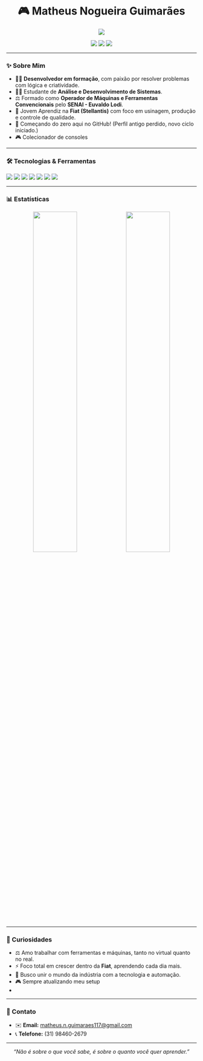 <h1 align="center">🎮 Matheus Nogueira Guimarães</h1>

<p align="center">
  <img src="https://readme-typing-svg.herokuapp.com?font=Fira+Code&size=24&pause=1000&center=true&vCenter=true&width=600&lines=Dev+em+formacao+%F0%9F%92%BB;Apaixonado+por+Games+e+Tecnologia+%F0%9F%9A%80;Focado+em+evoluir+na+ind%C3%BAstria+e+na+TI" />
</p>

<p align="center">
  <img src="https://img.shields.io/badge/Fiat_Stellantis-Apprentice-red?style=for-the-badge&logo=ferrari&logoColor=white" />
  <img src="https://img.shields.io/badge/SENAI-Graduado_2025-blue?style=for-the-badge&logo=academia&logoColor=white" />
  <img src="https://img.shields.io/badge/ADS-Em_Andamento-purple?style=for-the-badge&logo=code&logoColor=white" />
</p>

---

### ✨ Sobre Mim

- 👷️‍💻 **Desenvolvedor em formação**, com paixão por resolver problemas com lógica e criatividade.
- 👨‍💻 Estudante de **Análise e Desenvolvimento de Sistemas**.
- ⚖️ Formado como **Operador de Máquinas e Ferramentas Convencionais** pelo **SENAI - Euvaldo Lodi**.
- 🚗 Jovem Aprendiz na **Fiat (Stellantis)** com foco em usinagem, produção e controle de qualidade.
- 🚀 Começando do zero aqui no GitHub! (Perfil antigo perdido, novo ciclo iniciado.)
- 🎮 Colecionador de consoles

---

### 🛠️ Tecnologias & Ferramentas

<p>
  <img src="https://img.shields.io/badge/HTML5-E34F26?style=for-the-badge&logo=html5&logoColor=white" />
  <img src="https://img.shields.io/badge/CSS3-1572B6?style=for-the-badge&logo=css3&logoColor=white" />
  <img src="https://img.shields.io/badge/JavaScript-F7DF1E?style=for-the-badge&logo=javascript&logoColor=black" />
  <img src="https://img.shields.io/badge/React-20232A?style=for-the-badge&logo=react&logoColor=61DAFB" />
  <img src="https://img.shields.io/badge/Node.js-339933?style=for-the-badge&logo=nodedotjs&logoColor=white" />
  <img src="https://img.shields.io/badge/SAP-0FAAFF?style=for-the-badge&logo=sap&logoColor=white" />
  <img src="https://img.shields.io/badge/Git-F05032?style=for-the-badge&logo=git&logoColor=white" />
</p>

---

### 📊 Estatísticas

<p align="center">
  <img width="48%" src="https://github-readme-stats.vercel.app/api?username=matheusnogueira&show_icons=true&theme=tokyonight&hide_border=true" />
  <img width="48%" src="https://github-readme-stats.vercel.app/api/top-langs/?username=matheusnogueira&layout=compact&theme=tokyonight&hide_border=true" />
</p>

---

### 🌟 Curiosidades

- ⚖️ Amo trabalhar com ferramentas e máquinas, tanto no virtual quanto no real.
- ⚡ Foco total em crescer dentro da **Fiat**, aprendendo cada dia mais.
- 🤖 Busco unir o mundo da indústria com a tecnologia e automação.
- 🎮 Sempre atualizando meu setup
- 

---

### 📢 Contato

- ✉️ **Email:** matheus.n.guimaraes117@gmail.com  
- 📞 **Telefone:** (31) 98460-2679

---

<p align="center"><i>“Não é sobre o que você sabe, é sobre o quanto você quer aprender.”</i></p>
